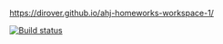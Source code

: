 https://dirover.github.io/ahj-homeworks-workspace-1/

[![Build status](https://ci.appveyor.com/api/projects/status/wcvms9btd1o1mn45?svg=true)](https://ci.appveyor.com/project/DiRover/ahj-homeworks-workspace-1)

